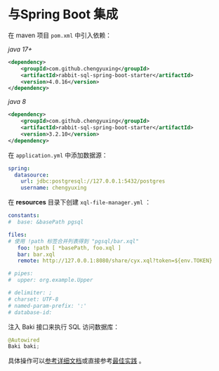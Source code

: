 # 与Spring Boot 集成

在 maven 项目 `pom.xml` 中引入依赖：

_java 17+_

```xml
<dependency>
    <groupId>com.github.chengyuxing</groupId>
    <artifactId>rabbit-sql-spring-boot-starter</artifactId>
    <version>4.0.16</version>
</dependency>

```

_java 8_

```xml
<dependency>
    <groupId>com.github.chengyuxing</groupId>
    <artifactId>rabbit-sql-spring-boot-starter</artifactId>
    <version>3.2.10</version>
</dependency>

```

在 `application.yml` 中添加数据源：

```yaml
spring:
  datasource:
    url: jdbc:postgresql://127.0.0.1:5432/postgres
    username: chengyuxing
```

在 **resources** 目录下创建 `xql-file-manager.yml` ：

```yaml
constants:
#  base: &basePath pgsql

files:
# 使用 !path 标签合并列表得到 "pgsql/bar.xql"
   foo: !path [ *basePath, foo.xql ]
   bar: bar.xql
   remote: http://127.0.0.1:8080/share/cyx.xql?token=${env.TOKEN}

# pipes:
#  upper: org.example.Upper

# delimiter: ;
# charset: UTF-8
# named-param-prefix: ':'
# database-id:
```

注入 Baki 接口来执行 SQL 访问数据库：

```java
@Autowired
Baki baki;
```

具体操作可以[参考详细文档](documents/with-spring-boot)或直接参考[最佳实践](documents/best-practice) 。
